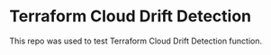 # Terraform Cloud Drift Detection

This repo was used to test Terraform Cloud Drift Detection function.


